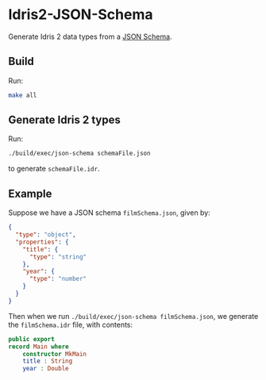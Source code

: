 # Idris2-JSON-Schema

Generate Idris 2 data types from a [JSON Schema](http://json-schema.org/).

## Build

Run:

```bash
make all
```

## Generate Idris 2 types

Run:

```bash
./build/exec/json-schema schemaFile.json
```

to generate `schemaFile.idr`.

## Example

Suppose we have a JSON schema `filmSchema.json`, given by:

```json
{
  "type": "object",
  "properties": {
    "title": {
      "type": "string"
    },
    "year": {
      "type": "number"
    }
  }
}
```

Then when we run `./build/exec/json-schema filmSchema.json`, we generate the `filmSchema.idr` file, with contents:

```idris
public export
record Main where
    constructor MkMain
    title : String
    year : Double
```
